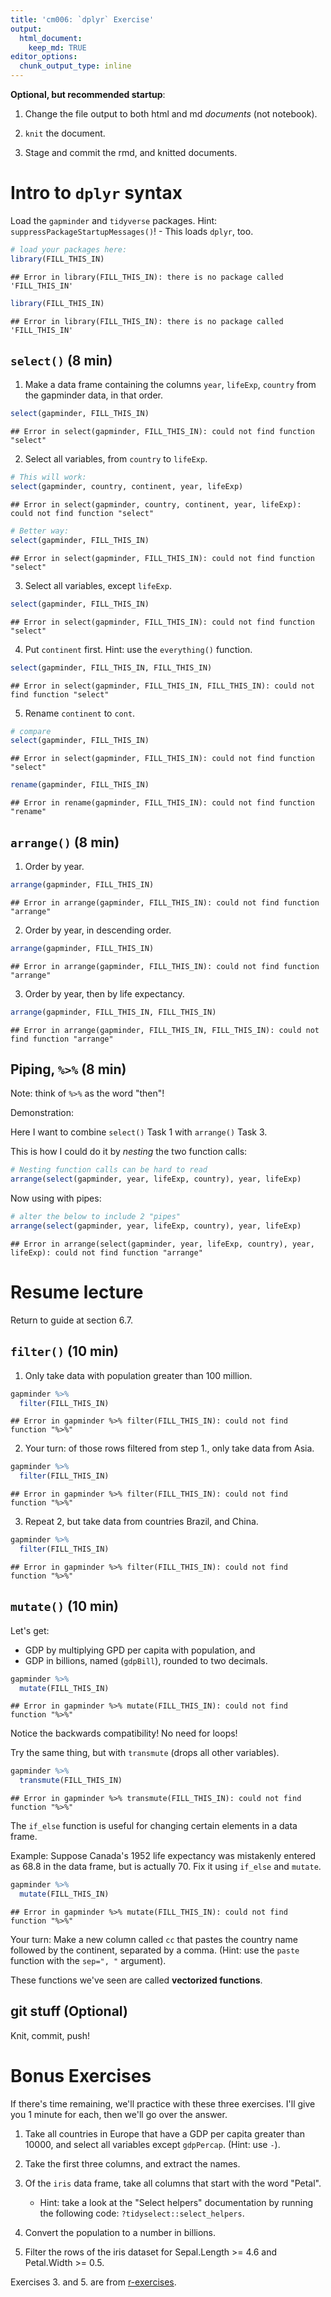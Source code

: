 ```yaml
---
title: 'cm006: `dplyr` Exercise'
output: 
  html_document:
    keep_md: TRUE
editor_options: 
  chunk_output_type: inline
---
```

<!---The following chunk allows errors when knitting--->



**Optional, but recommended startup**:

1. Change the file output to both html and md _documents_ (not notebook).

2. `knit` the document. 

3. Stage and commit the rmd, and knitted documents.

# Intro to `dplyr` syntax

Load the `gapminder` and `tidyverse` packages. Hint: `suppressPackageStartupMessages()`!
    - This loads `dplyr`, too.
    

```r
# load your packages here:
library(FILL_THIS_IN)
```

```
## Error in library(FILL_THIS_IN): there is no package called 'FILL_THIS_IN'
```

```r
library(FILL_THIS_IN)
```

```
## Error in library(FILL_THIS_IN): there is no package called 'FILL_THIS_IN'
```
    

## `select()` (8 min)

1. Make a data frame containing the columns `year`, `lifeExp`, `country` from the gapminder data, in that order.


```r
select(gapminder, FILL_THIS_IN)
```

```
## Error in select(gapminder, FILL_THIS_IN): could not find function "select"
```


2. Select all variables, from `country` to `lifeExp`.


```r
# This will work:
select(gapminder, country, continent, year, lifeExp)
```

```
## Error in select(gapminder, country, continent, year, lifeExp): could not find function "select"
```

```r
# Better way:
select(gapminder, FILL_THIS_IN)
```

```
## Error in select(gapminder, FILL_THIS_IN): could not find function "select"
```


3. Select all variables, except `lifeExp`.


```r
select(gapminder, FILL_THIS_IN)
```

```
## Error in select(gapminder, FILL_THIS_IN): could not find function "select"
```

4. Put `continent` first. Hint: use the `everything()` function.


```r
select(gapminder, FILL_THIS_IN, FILL_THIS_IN)
```

```
## Error in select(gapminder, FILL_THIS_IN, FILL_THIS_IN): could not find function "select"
```


5. Rename `continent` to `cont`.


```r
# compare
select(gapminder, FILL_THIS_IN)
```

```
## Error in select(gapminder, FILL_THIS_IN): could not find function "select"
```

```r
rename(gapminder, FILL_THIS_IN)
```

```
## Error in rename(gapminder, FILL_THIS_IN): could not find function "rename"
```


## `arrange()` (8 min)

1. Order by year.


```r
arrange(gapminder, FILL_THIS_IN)
```

```
## Error in arrange(gapminder, FILL_THIS_IN): could not find function "arrange"
```

2. Order by year, in descending order.


```r
arrange(gapminder, FILL_THIS_IN)
```

```
## Error in arrange(gapminder, FILL_THIS_IN): could not find function "arrange"
```

3. Order by year, then by life expectancy.


```r
arrange(gapminder, FILL_THIS_IN, FILL_THIS_IN)
```

```
## Error in arrange(gapminder, FILL_THIS_IN, FILL_THIS_IN): could not find function "arrange"
```

## Piping, `%>%` (8 min)

Note: think of `%>%` as the word "then"!

Demonstration:

Here I want to combine `select()` Task 1 with `arrange()` Task 3.

This is how I could do it by *nesting* the two function calls:


```r
# Nesting function calls can be hard to read
arrange(select(gapminder, year, lifeExp, country), year, lifeExp)
```

Now using with pipes:


```r
# alter the below to include 2 "pipes"
arrange(select(gapminder, year, lifeExp, country), year, lifeExp)
```

```
## Error in arrange(select(gapminder, year, lifeExp, country), year, lifeExp): could not find function "arrange"
```

# Resume lecture 

Return to guide at section 6.7.

## `filter()` (10 min)

1. Only take data with population greater than 100 million.


```r
gapminder %>%
  filter(FILL_THIS_IN)
```

```
## Error in gapminder %>% filter(FILL_THIS_IN): could not find function "%>%"
```

2. Your turn: of those rows filtered from step 1., only take data from Asia.


```r
gapminder %>%
  filter(FILL_THIS_IN)
```

```
## Error in gapminder %>% filter(FILL_THIS_IN): could not find function "%>%"
```

3. Repeat 2, but take data from countries Brazil, and China. 


```r
gapminder %>%
  filter(FILL_THIS_IN)
```

```
## Error in gapminder %>% filter(FILL_THIS_IN): could not find function "%>%"
```

## `mutate()` (10 min)

Let's get: 

- GDP by multiplying GPD per capita with population, and
- GDP in billions, named (`gdpBill`), rounded to two decimals.


```r
gapminder %>%
  mutate(FILL_THIS_IN)
```

```
## Error in gapminder %>% mutate(FILL_THIS_IN): could not find function "%>%"
```

Notice the backwards compatibility! No need for loops!

Try the same thing, but with `transmute` (drops all other variables). 


```r
gapminder %>%
  transmute(FILL_THIS_IN)
```

```
## Error in gapminder %>% transmute(FILL_THIS_IN): could not find function "%>%"
```

The `if_else` function is useful for changing certain elements in a data frame.

Example: Suppose Canada's 1952 life expectancy was mistakenly entered as 68.8 in the data frame, but is actually 70. Fix it using `if_else` and `mutate`. 


```r
gapminder %>%
  mutate(FILL_THIS_IN)
```

```
## Error in gapminder %>% mutate(FILL_THIS_IN): could not find function "%>%"
```

Your turn: Make a new column called `cc` that pastes the country name followed by the continent, separated by a comma. (Hint: use the `paste` function with the `sep=", "` argument).



These functions we've seen are called __vectorized functions__.

## git stuff (Optional)

Knit, commit, push!

# Bonus Exercises

If there's time remaining, we'll practice with these three exercises. I'll give you 1 minute for each, then we'll go over the answer.

1. Take all countries in Europe that have a GDP per capita greater than 10000, and select all variables except `gdpPercap`. (Hint: use `-`).

2. Take the first three columns, and extract the names.

3. Of the `iris` data frame, take all columns that start with the word "Petal". 
    - Hint: take a look at the "Select helpers" documentation by running the following code: `?tidyselect::select_helpers`.
    
4. Convert the population to a number in billions.

5. Filter the rows of the iris dataset for Sepal.Length >= 4.6 and Petal.Width >= 0.5.

Exercises 3. and 5. are from [r-exercises](https://www.r-exercises.com/2017/10/19/dplyr-basic-functions-exercises/).
